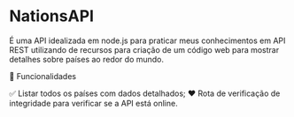 # NationsAPI

É uma API idealizada em node.js para praticar meus conhecimentos em API REST utilizando de recursos para criação de um código web para mostrar detalhes sobre países ao redor do mundo.

🚀 Funcionalidades

✅ Listar todos os países com dados detalhados;
❤️ Rota de verificação de integridade para verificar se a API está online.
